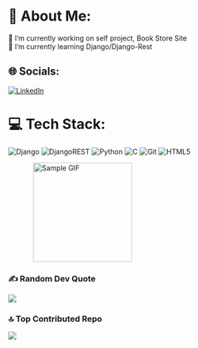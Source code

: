 # 💫 About Me:
🔭 I’m currently working on self project, Book Store Site<br>🌱 I’m currently learning Django/Django-Rest<br>

## 🌐 Socials:
[![LinkedIn](https://img.shields.io/badge/LinkedIn-%230077B5.svg?logo=linkedin&logoColor=white)](https://linkedin.com/in/https://www.linkedin.com/in/ali-eyni-018b05180/) 

# 💻 Tech Stack:
![Django](https://img.shields.io/badge/django-%23092E20.svg?style=for-the-badge&logo=django&logoColor=white) ![DjangoREST](https://img.shields.io/badge/DJANGO-REST-ff1709?style=for-the-badge&logo=django&logoColor=white&color=ff1709&labelColor=gray) ![Python](https://img.shields.io/badge/python-3670A0?style=for-the-badge&logo=python&logoColor=ffdd54) ![C](https://img.shields.io/badge/c-%2300599C.svg?style=for-the-badge&logo=c&logoColor=white) ![Git](https://img.shields.io/badge/git-%23F05033.svg?style=for-the-badge&logo=git&logoColor=white) ![HTML5](https://img.shields.io/badge/html5-%23E34F26.svg?style=for-the-badge&logo=html5&logoColor=white)


<div style="display: flex; align-items: center; justify-content: space-between;">
  
  <img src="https://i.pinimg.com/originals/b5/bb/80/b5bb80994bc3ecdcd5b989250e6b7746.png" alt="Sample GIF" width="200" height="200" style="margin-left: 50px;"/>
</div>

### ✍️ Random Dev Quote
![](https://quotes-github-readme.vercel.app/api?type=horizontal&theme=radical)

### 🔝 Top Contributed Repo
![](https://github-contributor-stats.vercel.app/api?username=ali-eyni03&limit=5&theme=one_dark_pro&combine_all_yearly_contributions=true)

<!-- Proudly created with GPRM ( https://gprm.itsvg.in ) -->
